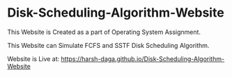 # Disk-Scheduling-Algorithm-Website

This Website is Created as a part of Operating System Assignment.

This Website can Simulate FCFS and SSTF Disk Scheduling Algorithm.

Website is Live at: https://harsh-daga.github.io/Disk-Scheduling-Algorithm-Website
